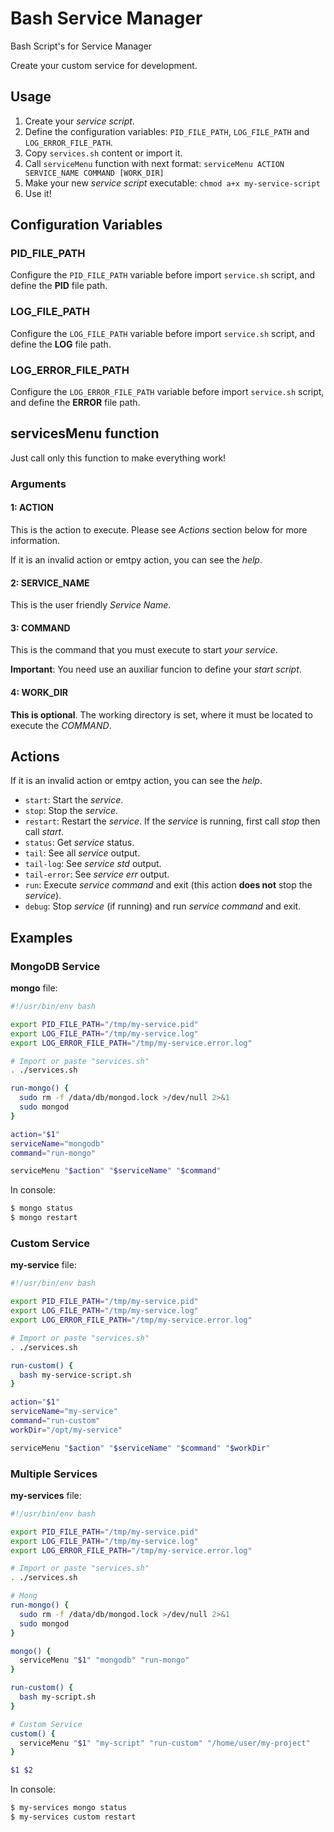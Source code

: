 # Bash Service Manager
Bash Script's for Service Manager

Create your custom service for development.

## Usage ##

1. Create your _service script_.
2. Define the configuration variables: `PID_FILE_PATH`, `LOG_FILE_PATH` and `LOG_ERROR_FILE_PATH`.
2. Copy `services.sh` content or import it.
3. Call `serviceMenu` function with next format: `serviceMenu ACTION SERVICE_NAME COMMAND [WORK_DIR]`
4. Make your new _service script_ executable: `chmod a+x my-service-script`
5. Use it!

## Configuration Variables ##

### PID_FILE_PATH ###

Configure the `PID_FILE_PATH` variable before import `service.sh` script, and define the **PID** file path.

### LOG_FILE_PATH ###

Configure the `LOG_FILE_PATH` variable before import `service.sh` script, and define the **LOG** file path.

### LOG_ERROR_FILE_PATH ###

Configure the `LOG_ERROR_FILE_PATH` variable before import `service.sh` script, and define the **ERROR** file path.


## servicesMenu function ##

Just call only this function to make everything work!

### Arguments ###

#### 1: ACTION ####

This is the action to execute. Please see _Actions_ section below for more information.

If it is an invalid action or emtpy action, you can see the _help_.

#### 2: SERVICE_NAME ####

This is the user friendly _Service Name_.

#### 3: COMMAND ####

This is the command that you must execute to start _your service_.

**Important**: You need use an auxiliar funcion to define your _start script_.

#### 4: WORK_DIR ####

**This is optional**. The working directory is set, where it must be located to execute the _COMMAND_.

## Actions ##

If it is an invalid action or emtpy action, you can see the _help_.

* `start`: Start the _service_.
* `stop`: Stop the _service_.
* `restart`: Restart the _service_. If the _service_ is running, first call _stop_ then call _start_.
* `status`: Get _service_ status.
* `tail`: See all _service_ output.
* `tail-log`: See _service_ _std_ output.
* `tail-error`: See _service_ _err_ output.
* `run`: Execute _service command_ and exit (this action **does not** stop the _service_).
* `debug`: Stop _service_ (if running) and run _service command_ and exit.

## Examples ##

### MongoDB Service ###

**mongo** file:

```bash
#!/usr/bin/env bash

export PID_FILE_PATH="/tmp/my-service.pid"
export LOG_FILE_PATH="/tmp/my-service.log"
export LOG_ERROR_FILE_PATH="/tmp/my-service.error.log"

# Import or paste "services.sh"
. ./services.sh

run-mongo() {
  sudo rm -f /data/db/mongod.lock >/dev/null 2>&1
  sudo mongod
}

action="$1"
serviceName="mongodb"
command="run-mongo"

serviceMenu "$action" "$serviceName" "$command"
```

In console:

```bash
$ mongo status
$ mongo restart
```

### Custom Service ###

**my-service** file:

```bash
#!/usr/bin/env bash

export PID_FILE_PATH="/tmp/my-service.pid"
export LOG_FILE_PATH="/tmp/my-service.log"
export LOG_ERROR_FILE_PATH="/tmp/my-service.error.log"

# Import or paste "services.sh"
. ./services.sh

run-custom() {
  bash my-service-script.sh
}

action="$1"
serviceName="my-service"
command="run-custom"
workDir="/opt/my-service"

serviceMenu "$action" "$serviceName" "$command" "$workDir"
```

### Multiple Services ###

**my-services** file:

```bash
#!/usr/bin/env bash

export PID_FILE_PATH="/tmp/my-service.pid"
export LOG_FILE_PATH="/tmp/my-service.log"
export LOG_ERROR_FILE_PATH="/tmp/my-service.error.log"

# Import or paste "services.sh"
. ./services.sh

# Mong
run-mongo() {
  sudo rm -f /data/db/mongod.lock >/dev/null 2>&1
  sudo mongod
}

mongo() {
  serviceMenu "$1" "mongodb" "run-mongo"
}

run-custom() {
  bash my-script.sh
}

# Custom Service
custom() {
  serviceMenu "$1" "my-script" "run-custom" "/home/user/my-project"
}

$1 $2
```

In console:

```bash
$ my-services mongo status
$ my-services custom restart
```
